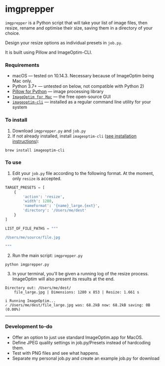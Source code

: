 # imgprepper

`imgprepper` is a Python script that will take your list of image files, then resize, rename and optimise their size, saving them in a directory of your choice.

Design your resize options as individual presets in `job.py`.

It is built using Pillow and ImageOptim-CLI.

### Requirements

* macOS &mdash; tested on 10.14.3. Necessary because of ImageOptim being Mac only.
* Python 3.7+ &mdash; untested on below, not compatible with Python 2)
* [Pillow for Python](https://pillow.readthedocs.io/en/stable/) &mdash; image processing library
* [`ImageOptim for Mac`](https://imageoptim.com/mac) &mdash; the free open-source GUI
* [`imageoptim-cli`](https://github.com/JamieMason/ImageOptim-CLI) &mdash; installed as a regular command line utility for your system

### To install

1. Download `imgprepper.py` and `job.py`
2. If not already installed, install `imageoptim-cli` ([see installation instructions](https://github.com/JamieMason/ImageOptim-CLI#installation)):

```
brew install imageoptim-cli
```

### To use

1. Edit your `job.py` file according to the following format. At the moment, only `resize` is accepted.

```python
TARGET_PRESETS = [
    {
        'action': 'resize',
        'width': 1280,
        'nameFormat': '{name}_large.{ext}',
        'directory': '/Users/me/dest'
    }
]

LIST_OF_FILE_PATHS = """

/Users/me/source/file.jpg

"""
```

2. Run the main script: `imgprepper.py`

```
python imgprepper.py
```

3. In your terminal, you'll be given a running log of the resize process. ImageOptim will also present its results at the end.

```
Directory out: /Users/me/dest/
    file_large.jpg | Dimensions: 1280 x 853 | Resize: 1.661 s

i Running ImageOptim...
✓ /Users/me/dest/file_large.jpg was: 68.2kB now: 68.2kB saving: 0B (0.00%)
```

---

### Development to-do

* Offer an option to just use standard ImageOptim.app for MacOS.
* Define JPEG quality settings in job.py/Presets instead of hardcoding them.
* Test with PNG files and see what happens.
* Separate my personal job.py and create an example job.py for download
